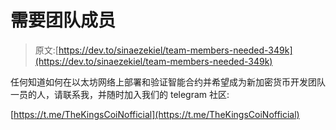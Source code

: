 # 需要团队成员

> 原文:[https://dev.to/sinaezekiel/team-members-needed-349k](https://dev.to/sinaezekiel/team-members-needed-349k)

任何知道如何在以太坊网络上部署和验证智能合约并希望成为新加密货币开发团队一员的人，请联系我，并随时加入我们的 telegram 社区:

[https://t.me/TheKingsCoiNofficial](https://t.me/TheKingsCoiNofficial)